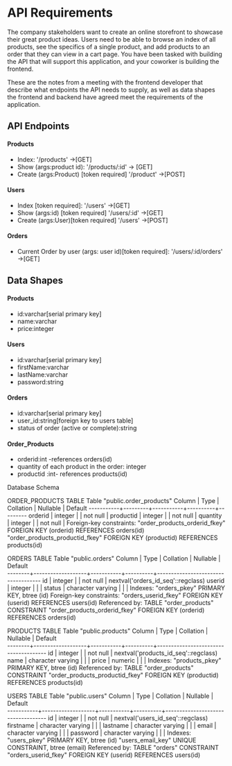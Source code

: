 # API Requirements
The company stakeholders want to create an online storefront to showcase their great product ideas. Users need to be able to browse an index of all products, see the specifics of a single product, and add products to an order that they can view in a cart page. You have been tasked with building the API that will support this application, and your coworker is building the frontend.

These are the notes from a meeting with the frontend developer that describe what endpoints the API needs to supply, as well as data shapes the frontend and backend have agreed meet the requirements of the application. 

## API Endpoints
#### Products
- Index: '/products' ->[GET]
- Show (args:product id): '/products/:id' -> [GET]
- Create (args:Product) [token required] '/product' ->[POST]


#### Users
- Index [token required]: '/users' ->[GET]
- Show (args:id) [token required] '/users/:id' ->[GET]
- Create (args:User)[token required] '/users' ->[POST]

#### Orders
- Current Order by user (args: user id)[token required]: '/users/:id/orders' ->[GET]


## Data Shapes
#### Products
-  id:varchar[serial primary key]
- name:varchar
- price:integer


#### Users
- id:varchar[serial primary key]
- firstName:varchar
- lastName:varchar
- password:string

#### Orders
- id:varchar[serial primary key]
- user_id:string[foreign key to users table]
- status of order (active or complete):string

#### Order_Products
- orderid:int -references orders(id)
- quantity of each product in the order: integer
- productid :int- references products(id)

Database Schema

ORDER_PRODUCTS TABLE
  Table "public.order_products"
  Column   |  Type   | Collation | Nullable | Default 
-----------+---------+-----------+----------+---------
 orderid   | integer |           | not null | 
 productid | integer |           | not null | 
 quantity  | integer |           | not null | 
Foreign-key constraints:
    "order_products_orderid_fkey" FOREIGN KEY (orderid) REFERENCES orders(id)
    "order_products_productid_fkey" FOREIGN KEY (productid) REFERENCES products(id)

ORDERS TABLE
  Table "public.orders"
 Column |       Type        | Collation | Nullable |              Default               
--------+-------------------+-----------+----------+------------------------------------
 id     | integer           |           | not null | nextval('orders_id_seq'::regclass)
 userid | integer           |           |          | 
 status | character varying |           |          | 
Indexes:
    "orders_pkey" PRIMARY KEY, btree (id)
Foreign-key constraints:
    "orders_userid_fkey" FOREIGN KEY (userid) REFERENCES users(id)
Referenced by:
    TABLE "order_products" CONSTRAINT "order_products_orderid_fkey" FOREIGN KEY (orderid) REFERENCES orders(id)

PRODUCTS TABLE
  Table "public.products"
 Column |       Type        | Collation | Nullable |               Default                
--------+-------------------+-----------+----------+--------------------------------------
 id     | integer           |           | not null | nextval('products_id_seq'::regclass)
 name   | character varying |           |          | 
 price  | numeric           |           |          | 
Indexes:
    "products_pkey" PRIMARY KEY, btree (id)
Referenced by:
    TABLE "order_products" CONSTRAINT "order_products_productid_fkey" FOREIGN KEY (productid) REFERENCES products(id)
 
 USERS TABLE
 Table "public.users"
  Column   |       Type        | Collation | Nullable |              Default              
-----------+-------------------+-----------+----------+-----------------------------------
 id        | integer           |           | not null | nextval('users_id_seq'::regclass)
 firstname | character varying |           |          | 
 lastname  | character varying |           |          | 
 email     | character varying |           |          | 
 password  | character varying |           |          | 
Indexes:
    "users_pkey" PRIMARY KEY, btree (id)
    "users_email_key" UNIQUE CONSTRAINT, btree (email)
Referenced by:
    TABLE "orders" CONSTRAINT "orders_userid_fkey" FOREIGN KEY (userid) REFERENCES users(id)
